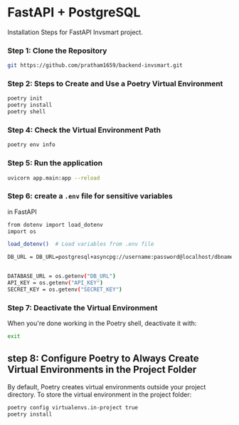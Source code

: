 # FastAPI + PostgreSQL

Installation Steps for FastAPI Invsmart project.

### Step 1: Clone the Repository

```bash
git https://github.com/pratham1659/backend-invsmart.git
```

### Step 2: Steps to Create and Use a Poetry Virtual Environment

```bash
poetry init
poetry install
poetry shell
```

### Step 4: Check the Virtual Environment Path

```bash
poetry env info
```

### Step 5: Run the application

```bash
uvicorn app.main:app --reload
```

### Step 6: create a `.env` file for sensitive variables

in FastAPI

```bash
from dotenv import load_dotenv
import os

load_dotenv()  # Load variables from .env file

DB_URL = DB_URL=postgresql+asyncpg://username:password@localhost/dbname


DATABASE_URL = os.getenv("DB_URL")
API_KEY = os.getenv("API_KEY")
SECRET_KEY = os.getenv("SECRET_KEY")
```

### Step 7: Deactivate the Virtual Environment

When you're done working in the Poetry shell, deactivate it with:

```bash
exit
```

## step 8: Configure Poetry to Always Create Virtual Environments in the Project Folder

By default, Poetry creates virtual environments outside your project directory. To store the virtual environment in the project folder:

```bash
poetry config virtualenvs.in-project true
poetry install
```
